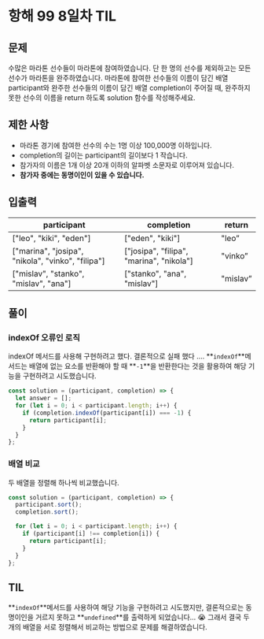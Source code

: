 # 항해 99 8일차 TIL

## 문제

수많은 마라톤 선수들이 마라톤에 참여하였습니다. 단 한 명의 선수를 제외하고는 모든 선수가 마라톤을 완주하였습니다. 마라톤에 참여한 선수들의 이름이 담긴 배열 participant와 완주한 선수들의 이름이 담긴 배열 completion이 주어질 때, 완주하지 못한 선수의 이름을 return 하도록 solution 함수를 작성해주세요.

## 제한 사항

- 마라톤 경기에 참여한 선수의 수는 1명 이상 100,000명 이하입니다.
- completion의 길이는 participant의 길이보다 1 작습니다.
- 참가자의 이름은 1개 이상 20개 이하의 알파벳 소문자로 이루어져 있습니다.
- **참가자 중에는 동명이인이 있을 수 있습니다.**

## 입출력

| participant | completion | return |
| --- | --- | --- |
| ["leo", "kiki", "eden"] | ["eden", "kiki"] | "leo” |
| ["marina", "josipa", "nikola", "vinko", "filipa"] | ["josipa", "filipa", "marina", "nikola"] | "vinko” |
| ["mislav", "stanko", "mislav", "ana"] | ["stanko", "ana", "mislav"] | "mislav” |

## 풀이

### indexOf 오류인 로직

indexOf 메서드를 사용해 구현하려고 했다. 결론적으로 실패 했다 …. **`indexOf`**메서드는 배열에 없는 요소를 반환해야 할 때 **`-1`**을 반환한다는 것을 활용하여 해당 기능을 구현하려고 시도했습니다.

```jsx
const solution = (participant, completion) => {
  let answer = [];
  for (let i = 0; i < participant.length; i++) {
    if (completion.indexOf(participant[i]) === -1) {
      return participant[i];
    }
  }
};
```

### 배열 비교

두 배열을 정렬해 하나씩 비교했습니다.

```jsx
const solution = (participant, completion) => {
  participant.sort();
  completion.sort();

  for (let i = 0; i < participant.length; i++) {
    if (participant[i] !== completion[i]) {
      return participant[i];
    }
  }
};
```

## TIL

**`indexOf`**메서드를 사용하여 해당 기능을 구현하려고 시도했지만, 결론적으로는 동명이인을 거르지 못하고 **`undefined`**를 출력하게 되었습니다... 😭 그래서 결국 두 개의 배열을 서로 정렬해서 비교하는 방법으로 문제를 해결하였습니다.
